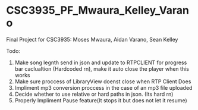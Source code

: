 # CSC3935_PF_Mwaura_Kelley_Varano
Final Project for CSC3935: Moses Mwaura, Aidan Varano, Sean Kelley




Todo:

1. Make song legnth send in json and update to RTPCLIENT for progress bar caclualtion (Hardcoded rn), make it auto close the player when this works
2. Make sure proccess of LibraryView doenst close when RTP Client Does  
3. Impliment mp3 conversion proccess in the case of an mp3 file uploaded 
4. Decide whether to use relative or hard paths in json. (Its hard rn)
5. Properly Impliment Pause feature(It stops it but does not let it resume)

